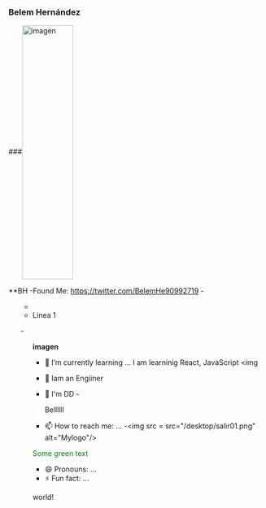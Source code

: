 ### Belem Hernández
###<img src="C:\Users\belem\Desktop\" width="100" height="500" align="center" title="imagen">



**BH 
-Found Me: https://twitter.com/BelemHe90992719
-<ul>
 -    <li> Linea 1</li>
-<ul>
     



**imagen**
- 🌱 I’m currently learning ...
I am learninig React, JavaScript 
<img


- 👯 Iam an Engiiner
- 🤔 I'm DD
-<p>Bellllll</p>
- 📫 How to reach me: ...
 -<img src = src="/desktop/salir01.png" alt="Mylogo"/>


<font color="green"> Some green text </font>
- 😄 Pronouns: ...
- ⚡ Fun fact: ...

<p>
 <tspan fill="green">world</tspan>!
       <br>

</svg>
</p>
